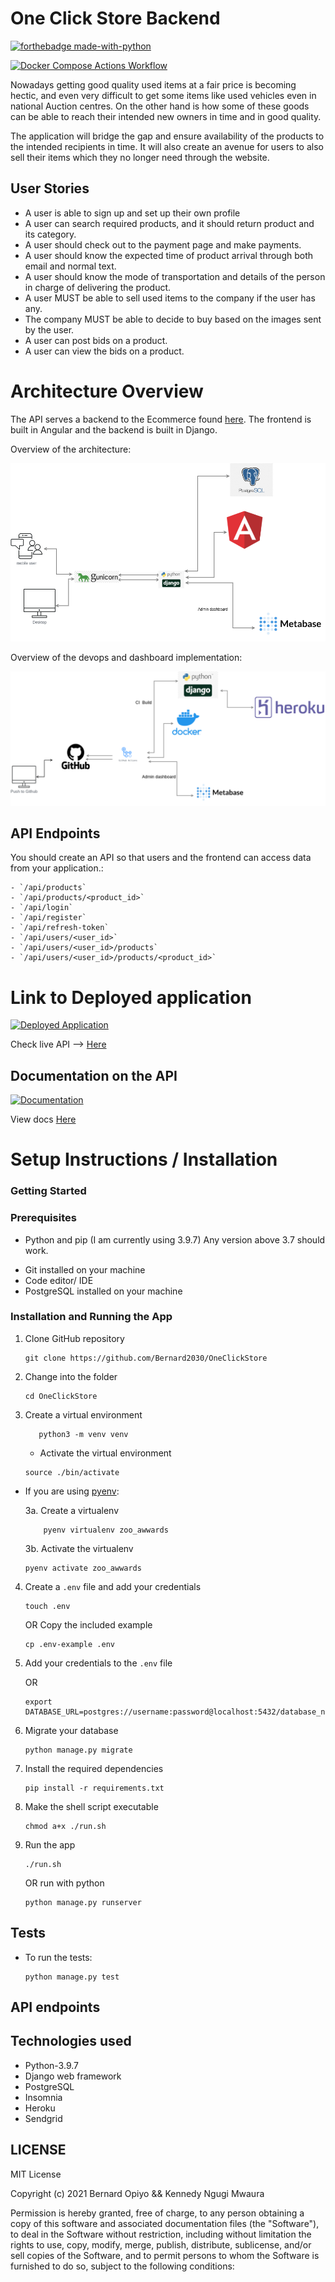 # One Click Store Backend

[![forthebadge made-with-python](http://ForTheBadge.com/images/badges/made-with-python.svg)](https://www.python.org/)

[![Docker Compose Actions Workflow](https://github.com/Bernard2030/OneClickStore/actions/workflows/online-store-docker.yml/badge.svg)](https://github.com/Bernard2030/OneClickStore/actions/workflows/online-store-docker.yml)

Nowadays getting good quality used items at a fair price is becoming hectic, and even very difficult to
get some items like used vehicles even in national Auction centres. On the other hand is how some of these goods can be able to reach their intended new owners in time and in good quality.

The application will bridge the gap and ensure availability of the products to the intended recipients
in time.
It will also create an avenue for users to also sell their items which they no longer need through
the website.

## User Stories 
* A user is able to sign up and set up their own profile
* A user can search required products, and it should return product and its category.
* A user should check out to the payment page and make payments.
* A user should know the expected time of  product arrival through both email and normal text.
* A user should know the mode of transportation and details of the person in charge of delivering the product.
* A user MUST be able to sell used items to the company if the user has any.
* The company MUST be able to decide to buy based on the images sent by the user.
* A user can post bids on a product.
* A user can view the bids on a product.

# Architecture Overview 
The API serves a backend to the Ecommerce found [here](https://github.com/indomitable-core/E-commerce). The frontend is built 
in Angular and the backend is built in Django. 

Overview of the architecture: 

![Architecture](media/Architure.drawio.png)

Overview of the devops and dashboard implementation: 

![Architecture](media/devops.drawio.png)

## API Endpoints
   You should create an API so that users and the frontend can access data from your application.:

    - `/api/products`
    - `/api/products/<product_id>`
    - `/api/login`
    - `/api/register`
    - `/api/refresh-token` 
    - `/api/users/<user_id>`
    - `/api/users/<user_id>/products`
    - `/api/users/<user_id>/products/<product_id>`

# Link to Deployed application

[![Deployed Application](https://img.shields.io/badge/Deployed-Application-green.svg)](https://backend-store-api.herokuapp.com/api/)

Check live API --> [Here](https://backend-store-api.herokuapp.com/api/)

## Documentation on the API

[![Documentation](https://img.shields.io/badge/Documentation-API-blue.svg)](https://backend-store-api.herokuapp.com/api-docs/)

View docs [Here](https://backend-store-api.herokuapp.com/api-docs/)


# Setup Instructions / Installation

### Getting Started

### Prerequisites

- Python and pip (I am currently using 3.9.7) Any version above 3.7 should work.
* Git installed on your machine
* Code editor/ IDE
* PostgreSQL installed on your machine

### Installation and Running the App

1. Clone GitHub repository

    ```shell
    git clone https://github.com/Bernard2030/OneClickStore
    ```

2. Change into the folder

    ```shell
   cd OneClickStore
    ```

3. Create a virtual environment

   ```shell
      python3 -m venv venv 
   ```

    * Activate the virtual environment

   ```shell
   source ./bin/activate
   ```

* If you are using [pyenv](https://github.com/pyenv/pyenv):

  3a. Create a virtualenv

   ```
       pyenv virtualenv zoo_awwards
   ```

  3b. Activate the virtualenv

   ```
   pyenv activate zoo_awwards
   ```

4. Create a `.env` file and add your credentials

   ```
   touch .env 
   ```

   OR Copy the included example

    ```
    cp .env-example .env 
    ```

5. Add your credentials to the `.env` file
    
    OR
   ```
   export DATABASE_URL=postgres://username:password@localhost:5432/database_name
   ```

6. Migrate your database
    ```shell
    python manage.py migrate
    ```

7. Install the required dependencies

   ```shell
   pip install -r requirements.txt
   ```

8. Make the shell script executable

    ```shell
   chmod a+x ./run.sh
    ```

9. Run the app

    ```shell
   ./run.sh
    ```

   OR
   run with python

    ```shell
   python manage.py runserver
    ```

## Tests

* To run the tests:

    ```shell
  python manage.py test
    ```

## API endpoints



## Technologies used

* Python-3.9.7
* Django web framework
* PostgreSQL
* Insomnia
* Heroku
* Sendgrid

## LICENSE 
MIT License

Copyright (c) 2021 Bernard Opiyo && Kennedy Ngugi Mwaura

Permission is hereby granted, free of charge, to any person obtaining a copy
of this software and associated documentation files (the "Software"), to deal
in the Software without restriction, including without limitation the rights
to use, copy, modify, merge, publish, distribute, sublicense, and/or sell
copies of the Software, and to permit persons to whom the Software is
furnished to do so, subject to the following conditions:
